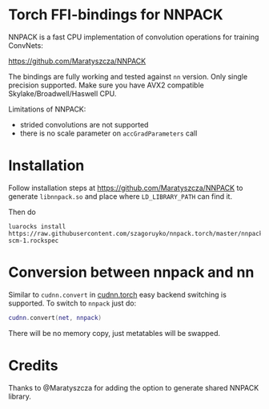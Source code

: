 Torch FFI-bindings for NNPACK 
=============

NNPACK is a fast CPU implementation of convolution operations for training ConvNets:
 
https://github.com/Maratyszcza/NNPACK

The bindings are fully working and tested against `nn` version. Only single precision supported.
Make sure you have AVX2 compatible Skylake/Broadwell/Haswell CPU.

Limitations of NNPACK:

 * strided convolutions are not supported
 * there is no scale parameter on `accGradParameters` call

# Installation

Follow installation steps at https://github.com/Maratyszcza/NNPACK to generate `libnnpack.so` and place where `LD_LIBRARY_PATH` can find it.

Then do

```
luarocks install https://raw.githubusercontent.com/szagoruyko/nnpack.torch/master/nnpack-scm-1.rockspec
```

# Conversion between nnpack and nn

Similar to `cudnn.convert` in [cudnn.torch](https://github.com/soumith/cudnn.torch) easy backend switching is supported. To switch to `nnpack` just do:

```lua
cudnn.convert(net, nnpack)
```

There will be no memory copy, just metatables will be swapped.

# Credits

Thanks to @Maratyszcza for adding the option to generate shared NNPACK library.
